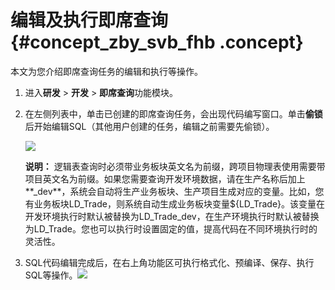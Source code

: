 # 编辑及执行即席查询 {#concept_zby_svb_fhb .concept}

本文为您介绍即席查询任务的编辑和执行等操作。

1.  进入**研发** \> **开发** \> **即席查询**功能模块。
2.  在左侧列表中，单击已创建的即席查询任务，会出现代码编写窗口。单击**偷锁**后开始编辑SQL（其他用户创建的任务，编辑之前需要先偷锁）。

    ![](http://static-aliyun-doc.oss-cn-hangzhou.aliyuncs.com/assets/img/149654/156134653641593_zh-CN.png)

    **说明：** 逻辑表查询时必须带业务板块英文名为前缀，跨项目物理表使用需要带项目英文名为前缀。如果您需要查询开发环境数据，请在生产名称后加上**\_dev**，系统会自动将生产业务板块、生产项目生成对应的变量。比如，您有业务板块LD\_Trade，则系统自动生成业务板块变量$\{LD\_Trade\}。该变量在开发环境执行时默认被替换为LD\_Trade\_dev，在生产环境执行时默认被替换为LD\_Trade。您也可以执行时设置固定的值，提高代码在不同环境执行时的灵活性。

3.  SQL代码编辑完成后，在右上角功能区可执行格式化、预编译、保存、执行SQL等操作。![](http://static-aliyun-doc.oss-cn-hangzhou.aliyuncs.com/assets/img/149654/156134653641595_zh-CN.png)

